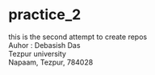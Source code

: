# practice_2
this is the second attempt to create repos
<br>
Auhor : Debasish Das
<br>
Tezpur university
<br>
Napaam, Tezpur, 784028
